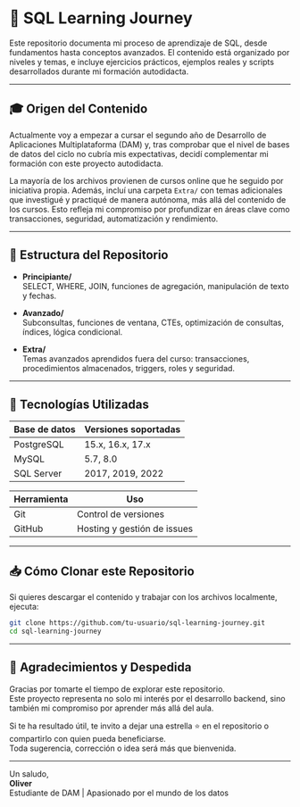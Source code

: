 # 🚀 SQL Learning Journey

Este repositorio documenta mi proceso de aprendizaje de SQL, desde fundamentos hasta conceptos avanzados. El contenido está organizado por niveles y temas, e incluye ejercicios prácticos, ejemplos reales y scripts desarrollados durante mi formación autodidacta.

---

## 🎓 Origen del Contenido

Actualmente voy a empezar a cursar el segundo año de Desarrollo de Aplicaciones Multiplataforma (DAM) y, tras comprobar que el nivel de bases de datos del ciclo no cubría mis expectativas, decidí complementar mi formación con este proyecto autodidacta.  

La mayoría de los archivos provienen de cursos online que he seguido por iniciativa propia. Además, incluí una carpeta `Extra/` con temas adicionales que investigué y practiqué de manera autónoma, más allá del contenido de los cursos. Esto refleja mi compromiso por profundizar en áreas clave como transacciones, seguridad, automatización y rendimiento.

---

## 📁 Estructura del Repositorio

- **Principiante/**  
  SELECT, WHERE, JOIN, funciones de agregación, manipulación de texto y fechas.

- **Avanzado/**  
  Subconsultas, funciones de ventana, CTEs, optimización de consultas, índices, lógica condicional.

- **Extra/**  
  Temas avanzados aprendidos fuera del curso: transacciones, procedimientos almacenados, triggers, roles y seguridad.

---

## 🧰 Tecnologías Utilizadas

| Base de datos  | Versiones soportadas       |
|----------------|----------------------------|
| PostgreSQL     | 15.x, 16.x, 17.x           |
| MySQL          | 5.7, 8.0                   |
| SQL Server     | 2017, 2019, 2022           |

| Herramienta    | Uso                         |
|----------------|-----------------------------|
| Git            | Control de versiones        |
| GitHub         | Hosting y gestión de issues |

---

## 📥 Cómo Clonar este Repositorio

Si quieres descargar el contenido y trabajar con los archivos localmente, ejecuta:

```bash
git clone https://github.com/tu-usuario/sql-learning-journey.git
cd sql-learning-journey
```
---

## 🙌 Agradecimientos y Despedida

Gracias por tomarte el tiempo de explorar este repositorio.  
Este proyecto representa no solo mi interés por el desarrollo backend, sino también mi compromiso por aprender más allá del aula.

Si te ha resultado útil, te invito a dejar una estrella ⭐ en el repositorio o compartirlo con quien pueda beneficiarse.  
Toda sugerencia, corrección o idea será más que bienvenida.

---

Un saludo,  
**Oliver**  
Estudiante de DAM | Apasionado por el mundo de los datos
